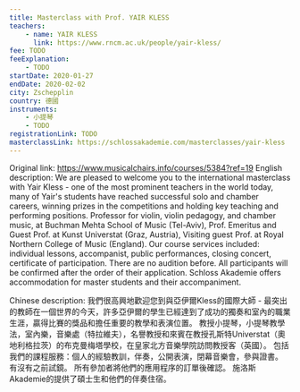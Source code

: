 ```yaml
---
title: Masterclass with Prof. YAIR KLESS
teachers:
	- name: YAIR KLESS
	  link: https://www.rncm.ac.uk/people/yair-kless/
fee: TODO
feeExplanation: 
	- TODO
startDate: 2020-01-27
endDate: 2020-02-02
city: Zschepplin
country: 德國
instruments:
	- 小提琴
	- TODO
registrationLink: TODO
masterclassLink: https://schlossakademie.com/masterclasses/yair-kless
---
```

Original link: https://www.musicalchairs.info/courses/5384?ref=19
English description:
We are pleased to welcome you to the international masterclass with Yair Kless - one of the most prominent teachers in the world today, many of Yair's students have reached successful solo and chamber careers, winning prizes in the competitions and holding key teaching and performing positions.
Professor for violin, violin pedagogy, and chamber music, at Buchman Mehta School of Music (Tel-Aviv), Prof.
 Emeritus and Guest Prof.
 at Kunst Universtat (Graz, Austria), Visiting guest Prof.
 at Royal Northern College of Music  (England).
Our course services included: individual lessons, accompanist, public performances, closing concert, certificate of participation.
 There are no audition before.
 All participants will be confirmed after the order of their application.
Schloss Akademie offers accommodation for master students and their accompaniment.
​

Chinese description:
我們很高興地歡迎您到與亞伊爾Kless的國際大師 - 最突出的教師在一個世界的今天，許多亞伊爾的學生已經達到了成功的獨奏和室內的職業生涯，贏得比賽的獎品和擔任重要的教學和表演位置。
教授小提琴，小提琴教學法，室內樂，音樂處（特拉維夫），名譽教授和來賓在教授孔斯特Universtat（奧地利格拉茨）的布克曼梅塔學校，在皇家北方音樂學院訪問教授客（英國）。
包括我們的課程服務：個人的經驗教訓，伴奏，公開表演，閉幕音樂會，參與證書。
有沒有之前試鏡。
所有參加者將他們的應用程序的訂單後確認。
施洛斯Akademie的提供了碩士生和他們的伴奏住宿。

